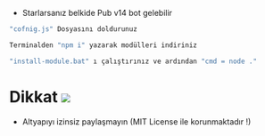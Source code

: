 - Starlarsanız belkide Pub v14 bot gelebilir

```js
"cofnig.js" Dosyasını doldurunuz

Terminalden "npm i" yazarak modülleri indiriniz

"install-module.bat" ı çalıştırınız ve ardından "cmd = node ."
```

# Dikkat <img  src="https://cdn.discordapp.com/emojis/1162437021806100532.gif?size=96&quality=lossless">

- Altyapıyı izinsiz paylaşmayın (MIT License ile korunmaktadır !)
